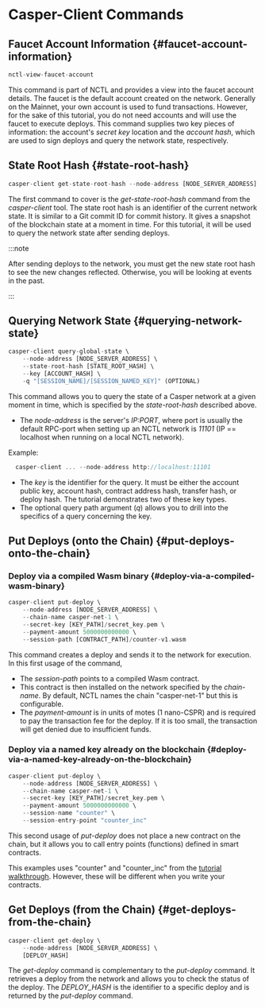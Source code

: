 # Casper-Client Commands

## Faucet Account Information {#faucet-account-information}

```rust
nctl-view-faucet-account
```

This command is part of NCTL and provides a view into the faucet account details. The faucet is the default account created on the network. Generally on the Mainnet, your own account is used to fund transactions. However, for the sake of this tutorial, you do not need accounts and will use the faucet to execute deploys. This command supplies two key pieces of information: the account's _secret key_ location and the _account hash_, which are used to sign deploys and query the network state, respectively.

## State Root Hash {#state-root-hash}

```rust
casper-client get-state-root-hash --node-address [NODE_SERVER_ADDRESS]
```

The first command to cover is the _get-state-root-hash_ command from the _casper-client_ tool. The state root hash is an identifier of the current network state. It is similar to a Git commit ID for commit history. It gives a snapshot of the blockchain state at a moment in time. For this tutorial, it will be used to query the network state after sending deploys.

:::note

After sending deploys to the network, you must get the new state root hash to see the new changes reflected. Otherwise, you will be looking at events in the past.

:::

## Querying Network State {#querying-network-state}

```rust
casper-client query-global-state \
    --node-address [NODE_SERVER_ADDRESS] \
    --state-root-hash [STATE_ROOT_HASH] \
    --key [ACCOUNT_HASH] \
    -q "[SESSION_NAME]/[SESSION_NAMED_KEY]" (OPTIONAL)
```

This command allows you to query the state of a Casper network at a given moment in time, which is specified by the _state-root-hash_ described above.

-   The _node-address_ is the server's _IP:PORT_, where port is usually the default RPC-port when setting up an NCTL network is _11101_ (IP == localhost when running on a local NCTL network).

Example:
```rust
  casper-client ... --node-address http://localhost:11101
```
-   The _key_ is the identifier for the query. It must be either the account public key, account hash, contract address hash, transfer hash, or deploy hash. The tutorial demonstrates two of these key types.
-   The optional query path argument (_q_) allows you to drill into the specifics of a query concerning the key.

## Put Deploys (onto the Chain) {#put-deploys-onto-the-chain}

### Deploy via a compiled Wasm binary {#deploy-via-a-compiled-wasm-binary}

```rust
casper-client put-deploy \
    --node-address [NODE_SERVER_ADDRESS] \
    --chain-name casper-net-1 \
    --secret-key [KEY_PATH]/secret_key.pem \
    --payment-amount 5000000000000 \
    --session-path [CONTRACT_PATH]/counter-v1.wasm
```

This command creates a deploy and sends it to the network for execution. In this first usage of the command,

-   The _session-path_ points to a compiled Wasm contract.
-   This contract is then installed on the network specified by the _chain-name_. By default, NCTL names the chain "casper-net-1" but this is configurable.
-   The _payment-amount_ is in units of motes (1 nano-CSPR) and is required to pay the transaction fee for the deploy. If it is too small, the transaction will get denied due to insufficient funds.

### Deploy via a named key already on the blockchain {#deploy-via-a-named-key-already-on-the-blockchain}

```rust
casper-client put-deploy \
    --node-address [NODE_SERVER_ADDRESS] \
    --chain-name casper-net-1 \
    --secret-key [KEY_PATH]/secret_key.pem \
    --payment-amount 5000000000000 \
    --session-name "counter" \
    --session-entry-point "counter_inc"
```

This second usage of _put-deploy_ does not place a new contract on the chain, but it allows you to call entry points (functions) defined in smart contracts.

This examples uses "counter" and "counter_inc" from the [tutorial walkthrough](./walkthrough.md). However, these will be different when you write your contracts.

## Get Deploys (from the Chain) {#get-deploys-from-the-chain}

```rust
casper-client get-deploy \
    --node-address [NODE_SERVER_ADDRESS] \
    [DEPLOY_HASH]
```

The _get-deploy_ command is complementary to the _put-deploy_ command. It retrieves a deploy from the network and allows you to check the status of the deploy. The _DEPLOY_HASH_ is the identifier to a specific deploy and is returned by the _put-deploy_ command.
